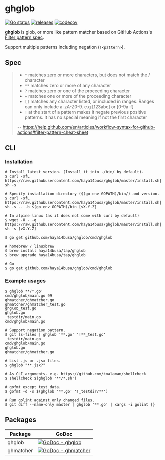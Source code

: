 # ghglob

[![Go status](https://github.com/haya14busa/ghglob/workflows/Go/badge.svg)](https://github.com/haya14busa/ghglob/actions)
[![releases](https://img.shields.io/github/release/haya14busa/ghglob.svg)](https://github.com/haya14busa/ghglob/releases)
[![codecov](https://codecov.io/gh/haya14busa/ghglob/branch/master/graph/badge.svg)](https://codecov.io/gh/haya14busa/ghglob)

**ghglob** is glob, or more like pattern matcher based on GitHub Actions's
[Filter pattern spec](https://help.github.com/en/articles/workflow-syntax-for-github-actions#filter-pattern-cheat-sheet).

Support multiple patterns including negation (`!<pattern>`).

## Spec

> - `*` matches zero or more characters, but does not match the / character
> - `**` matches zero or more of any character
> - `?` matches zero or one of the proceeding character
> - `+` matches one or more of the proceeding character
> - `[]` matches any character listed, or included in ranges. Ranges can only include a-zA-Z0-9. e.g [123abc] or [0-9a-f]
> - `!` at the start of a pattern makes it negate previous positive patterns. It has no special meaning if not the first character
>
> -- https://help.github.com/en/articles/workflow-syntax-for-github-actions#filter-pattern-cheat-sheet


## CLI

### Installation

```shell
# Install latest version. (Install it into ./bin/ by default).
$ curl -sfL https://raw.githubusercontent.com/haya14busa/ghglob/master/install.sh| sh -s

# Specify installation directory ($(go env GOPATH)/bin/) and version.
$ curl -sfL https://raw.githubusercontent.com/haya14busa/ghglob/master/install.sh| sh -s -- -b $(go env GOPATH)/bin [vX.Y.Z]

# In alpine linux (as it does not come with curl by default)
$ wget -O - -q https://raw.githubusercontent.com/haya14busa/ghglob/master/install.sh| sh -s [vX.Y.Z]

$ go get github.com/haya14busa/ghglob/cmd/ghglob

# homebrew / linuxbrew
$ brew install haya14busa/tap/ghglob
$ brew upgrade haya14busa/tap/ghglob

# Go
$ go get github.com/haya14busa/ghglob/cmd/ghglob
```

### Example usages

```
$ ghglob **/*.go'
cmd/ghglob/main.go 99
ghmatcher/ghmatcher.go
ghmatcher/ghmatcher_test.go
ghglob_test.go
ghglob.go
_testdir/main.go
cmd/ghglob/main.go

# Support negation pattern.
$ git ls-files | ghglob '**.go' '!**_test.go'
_testdir/main.go
cmd/ghglob/main.go
ghglob.go
ghmatcher/ghmatcher.go

# List .js or .jsx files.
$ ghglob "**.jsx?"

# As CLI arguments. e.g. https://github.com/koalaman/shellcheck
$ shellcheck $(ghglob '**/*.sh')

# gofmt except test data.
$ gofmt -d -s $(ghglob '**.go' '!_testdir/**')

# Run golint against only changed files.
$ git diff --name-only master | ghglob '**.go' | xargs -i golint {}
```

## Packages

| Package | GoDoc |
| ------- | ----- |
| ghglob | [![GoDoc - ghglob](https://godoc.org/github.com/haya14busa/ghglob?status.svg)](https://godoc.org/github.com/haya14busa/ghglob) |
| ghmatcher | [![GoDoc - ghmatcher](https://godoc.org/github.com/haya14busa/ghglob/ghmatcher?status.svg)](https://godoc.org/github.com/haya14busa/ghglob/ghmatcher) |
